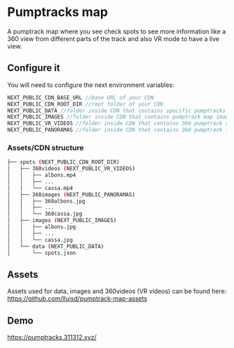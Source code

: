 # Pumptracks map

A pumptrack map where you see check spots to see more information like a 360 view from different parts of the track and
also VR mode to have a live view.

## Configure it
You will need to configure the next environment variables:

```javascript
NEXT_PUBLIC_CDN_BASE_URL //base URL of your CDN
NEXT_PUBLIC_CDN_ROOT_DIR //root folder of your CDN
NEXT_PUBLIC_DATA //folder inside CDN that contains specific pumptracks json files and spots.json
NEXT_PUBLIC_IMAGES //folder inside CDN that contains pumptrack map images
NEXT_PUBLIC_VR_VIDEOS //folder inside CDN that contains 360 pumptrack videos
NEXT_PUBLIC_PANORAMAS //folder inside CDN that contains 360 pumptrack images

```

### Assets/CDN structure

```bash
├── spots (NEXT_PUBLIC_CDN_ROOT_DIR)
│   ├── 360videos (NEXT_PUBLIC_VR_VIDEOS)
│   │   ├── albons.mp4
│   │   ├── ...
│   │   └── cassa.mp4
│   ├── 360images (NEXT_PUBLIC_PANORAMAS)
│   │   ├── 360albons.jpg
│   │   ├── ...
│   │   └── 360cassa.jpg
│   ├── images (NEXT_PUBLIC_IMAGES)
│   │   ├── albons.jpg
│   │   ├── ...
│   │   └── cassa.jpg
│   └── data (NEXT_PUBLIC_DATA)
│       └── spots.json
```

## Assets
Assets used for data, images and 360videos (VR videos) can be found here:
https://github.com/lluisd/pumptrack-map-assets

## Demo
https://pumptracks.311312.xyz/

